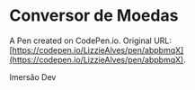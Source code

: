 # Conversor de Moedas

A Pen created on CodePen.io. Original URL: [https://codepen.io/LizzieAlves/pen/abpbmqX](https://codepen.io/LizzieAlves/pen/abpbmqX).

Imersão Dev
